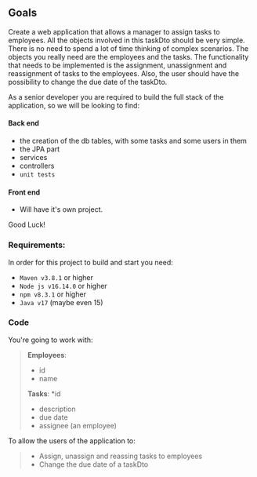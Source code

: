 ## Goals
Create a web application that allows a manager to assign tasks to employees.
All the objects involved in this taskDto should be very simple. There is no 
need to spend a lot of time thinking of complex scenarios.
The objects you really need are the employees and the tasks. 
The functionality that needs to be implemented is the assignment, unassignment and reassignment of
tasks to the employees. Also, the user should have the possibility to change the due date of the taskDto.

As a senior developer you are required to build the full stack of the 
application, so we will be looking to find:

#### Back end
* the creation of the db tables, with some tasks and some users in them
* the JPA part
* services
* controllers
* `unit tests`

#### Front end
* Will have it's own project.

Good Luck!

### Requirements:
In order for this project to build and start you need:
+ `Maven v3.8.1` or higher 
+ `Node js v16.14.0` or higher
+ `npm v8.3.1` or higher
+ `Java v17` (maybe even 15)


### Code
 You're going to work with: 
> **Employees**:
> * id
> * name
>  	
> **Tasks**:
> *id
> * description
> * due date
> * assignee (an employee)

To allow the users of the application to:
> * Assign, unassign and reassing tasks to employees
> * Change the due date of a taskDto


